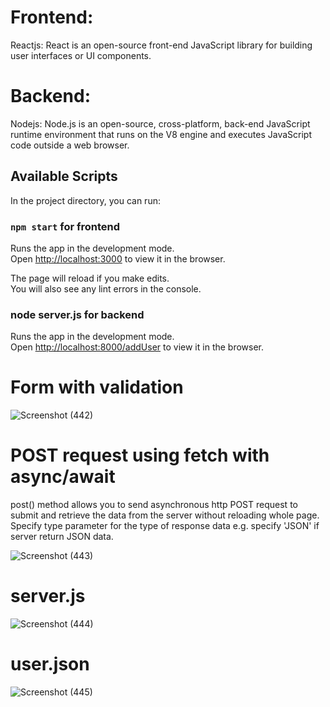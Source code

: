 # Frontend:
 Reactjs: React is an open-source front-end JavaScript library for building user interfaces or UI components.
# Backend:
 Nodejs: Node.js is an open-source, cross-platform, back-end JavaScript runtime environment that runs on the V8 engine and executes JavaScript code outside a web browser. 
 
## Available Scripts

In the project directory, you can run:

### `npm start` for frontend

Runs the app in the development mode.\
Open [http://localhost:3000](http://localhost:3000) to view it in the browser.

The page will reload if you make edits.\
You will also see any lint errors in the console.

### node server.js for backend

Runs the app in the development mode.\
Open [http://localhost:8000/addUser](http://localhost:8000/addUser) to view it in the browser.

# Form with validation
![Screenshot (442)](https://user-images.githubusercontent.com/62341045/120937617-22b97500-c72c-11eb-8e2b-93d092d5c2d2.png)

# POST request using fetch with async/await

post() method allows you to send asynchronous http POST request to submit and retrieve the data from the server without reloading whole page. Specify type parameter for the type of response data e.g. specify 'JSON' if server return JSON data.

![Screenshot (443)](https://user-images.githubusercontent.com/62341045/120937723-a8d5bb80-c72c-11eb-93d4-7e1323335e41.png)

# server.js

![Screenshot (444)](https://user-images.githubusercontent.com/62341045/120937726-ae330600-c72c-11eb-94f6-0c8ee9a03a30.png)

# user.json

![Screenshot (445)](https://user-images.githubusercontent.com/62341045/120937725-ac694280-c72c-11eb-8237-ee6b52a1905f.png)

